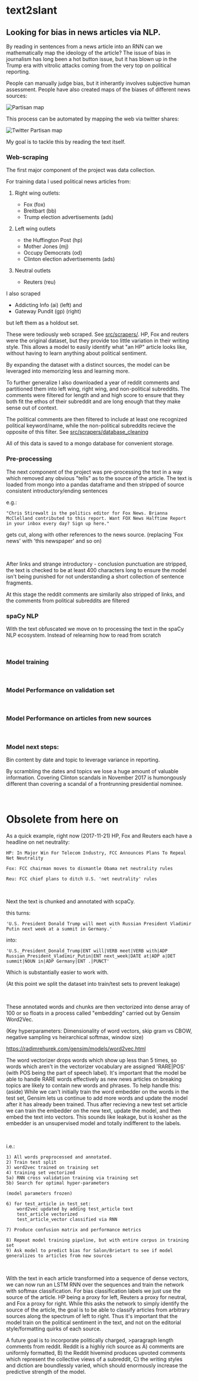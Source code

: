 # text2slant

## Looking for bias in news articles via NLP.

By reading in sentences from a news article into an RNN can we mathematically map the ideology of the article? The issue of bias in journalism has long been a hot button issue, but it has blown up in the Trump era with vitrolic attacks coming from the very top on political reporting.

People can manually judge bias, but it inherantly involves subjective human assessment. People have also created maps of the biases of different news sources:

![](https://i.imgur.com/kP4Yax1.png "Partisan map")

This process can be automated by mapping the web via twitter shares:

![](https://thesocietypages.org/socimages/files/2017/09/4.png "Twitter Partisan map")


My goal is to tackle this by reading the text itself. 

### Web-scraping

The first major component of the project was data collection.

For training data I used political news articles from:

1. Right wing outlets:
	* Fox (fox) 
	* Breitbart (bb)
	* Trump election advertisements (ads)

2. Left wing outlets
	* the Huffington Post (hp)
	* Mother Jones (mj)
	* Occupy Democrats (od)
	* Clinton election advertisements (ads)

3. Neutral outlets
	* Reuters (reu)

I also scraped
* Addicting Info (ai) (left)
and
* Gateway Pundit (gp) (right)

but left them as a holdout set.


These were tediously web scraped. See [src/scrapers/](https://github.com/zachary-britt/text2slant/tree/master/src/scrapers "scrapers"). HP, Fox and reuters were the original dataset, but they provide too little variation in their writing style. This allows a model to easily identify what "an HP" article looks like, without having to learn anything about political sentiment.

By expanding the dataset with a distinct sources, the model can be leveraged into memorizing less and learning more. 

To further generalize I also downloaded a year of reddit comments and partitioned them into left wing, right wing, and non-political subreddits. The comments were filtered for length and and high score to ensure that they both fit the ethos of their subreddit and are long enough that they make sense out of context. 

The political comments are then filtered to include at least one recognized political keyword/name, while the non-political subreddits recieve the opposite of this filter. See [src/scrapers/database_cleaning](https://github.com/zachary-britt/text2slant/blob/master/src/scrapers/database_cleaning.py "cleaning")

All of this data is saved to a mongo database for convenient storage.

### Pre-processing

The next component of the project was pre-processing the text in a way which removed any obvious "tells" as to the source of the article. The text is loaded from mongo into a pandas dataframe and then stripped of source consistent introductory/ending sentences 

e.g.: 

	"Chris Stirewalt is the politics editor for Fox News. Brianna McClelland contributed to this report. Want FOX News Halftime Report in your inbox every day? Sign up here." 
	
gets cut, along with other references to the news source. (replacing 'Fox news' with 'this newspaper' and so on)

<br>

After links and strange introductory - conclusion punctuation are stripped, the text is checked to be at least 400 characters long to ensure the model isn't being punished for not understanding a short collection of sentence fragments.

At this stage the reddit comments are similarily also stripped of links, and the comments from political subreddits are filtered 

### spaCy NLP

With the text obfuscated we move on to processing the text in the spaCy NLP ecosystem. Instead of relearning how to read from scratch

<br>

### Model training

<br>

### Model Performance on validation set

<br>

### Model Performance on articles from new sources

<br>

### Model next steps:

Bin content by date and topic to leverage variance in reporting.  

By scrambling the dates and topics we lose a huge amount of valuable information. Covering Clinton scandals in November 2017 is humongously different than covering a scandal of a frontrunning presidential nominee.

<br>

# Obsolete from here on


As a quick example, right now (2017-11-21) HP, Fox and Reuters each have a headline on net neutrality:

	HP: In Major Win For Telecom Industry, FCC Announces Plans To Repeal Net Neutrality

	Fox: FCC chairman moves to dismantle Obama net neutrality rules

	Reu: FCC chief plans to ditch U.S. 'net neutrality' rules


<br>


Next the text is chunked and annotated with scpaCy.

this turns:

	'U.S. President Donald Trump will meet with Russian President Vladimir Putin next week at a summit in Germany.'
	
into:

	'U.S._President_Donald_Trump|ENT will|VERB meet|VERB with|ADP Russian_President_Vladimir_Putin|ENT next_week|DATE at|ADP a|DET summit|NOUN in|ADP Germany|ENT .|PUNCT'

Which is substantially easier to work with.

(At this point we split the dataset into train/test sets to prevent leakage)

<br>

These annotated words and chunks are then vectorized into dense array of 100 or so floats in a process called "embedding" carried out by Gensim Word2Vec. 

(Key hyperparameters: Dimensionality of word vectors, skip gram vs CBOW, negative sampling vs heirarchical softmax, window size) 

https://radimrehurek.com/gensim/models/word2vec.html

The word vectorizer drops words which show up less than 5 times, so words which aren't in the vectorizer vocabulary are assigned 'RARE|POS' (with POS being the part of speech label). It's important that the model be able to handle RARE words effectively as new news articles on breaking topics are likely to contain new words and phrases. To help handle this: (aside) While we can't initially train the word embedder on the words in the test set, Gensim lets us continue to add more words and update the model after it has already been trained. Thus after recieving a new test set article we can train the embedder on the new text, update the model, and then embed the text into vectors. This sounds like leakage, but is kosher as the embedder is an unsupervised model and totally indifferent to the labels.

<br>

i.e.:

	1) All words preprocessed and annotated.
	2) Train test split
	3) word2vec trained on training set
	4) training set vectorized
	5a) RNN cross validation training via training set
	5b) Search for optimal hyper-parameters 
	
	(model parameters frozen)

	6) for test_article in test_set:
		word2vec updated by adding test_article text
		test_article vectorized
		test_article_vector classified via RNN
	
	7) Produce confusion matrix and performance metrics
	
	8) Repeat model training pipeline, but with entire corpus in training set
	9) Ask model to predict bias for Salon/Brietart to see if model generalizes to articles from new sources

<br>


With the text in each article transformed into a sequence of dense vectors, we can now run an LSTM RNN over the sequences and train the network with softmax classification. For bias classification labels we just use the source of the article. HP being a proxy for left, Reuters a proxy for neutral, and Fox a proxy for right. While this asks the network to simply identify the source of the article, the goal is to be able to classify articles from arbitrary sources along the spectrum of left to right. Thus it's important that the model train on the political sentiment in the text, and not on the editorial style/formatting quirks of each source. 

A future goal is to incorporate politically charged, >paragraph length comments from reddit. Reddit is a highly rich source as A) comments are uniformly formatted, B) the Reddit hivemind produces upvoted comments which represent the collective views of a subreddit, C) the writing styles and diction are boundlessly varied, which should enormously increase the predictive strength of the model.
